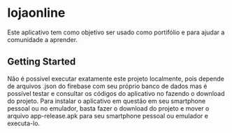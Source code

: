 # lojaonline

Este aplicativo tem como objetivo ser usado como portifólio e para ajudar a comunidade a aprender.

## Getting Started

Não é possivel executar exatamente este projeto localmente, pois depende de arquivos .json do firebase com seu próprio banco de dados
mas é possível testar e consultar os códigos do aplicativo no fazendo o download do projeto. 
Para instalar o aplicativo em questão em seu smartphone pessoal ou no emulador, basta fazer o download do projeto e mover o arquivo app-release.apk para seu smartphone pessoal ou emulador e executa-lo.


